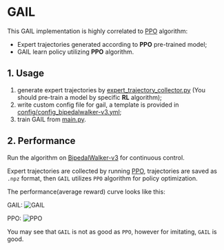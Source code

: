 # GAIL

This GAIL implementation is highly correlated to [PPO](../PPO) algorithm:
- Expert trajectories generated according to **PPO** pre-trained model;
- GAIL learn policy utilizing **PPO** algorithm.

 
## 1. Usage

1. generate expert trajectories by [expert_trajectory_collector.py](expert_trajecotry_collector.py) (You should pre-train a model by specific **RL** algorithm);
2. write custom config file for gail, a template is provided in [config/config_bipedalwalker-v3.yml](config/config.yml);
3. train GAIL from [main.py](main.py).


## 2. Performance

Run the algorithm on [BipedalWalker-v3](http://gym.openai.com/envs/BipedalWalker-v2/) for continuous control.

Expert trajectories are collected by running [PPO](../PPO), trajectories are saved as `.npz` format,
then `GAIL` utilizes `PPO` algorithm for policy optimization.

The performance(average reward) curve looks like this:

GAIL:
![GAIL](https://tva1.sinaimg.cn/large/007S8ZIlgy1gezddkse3cj30zi0ch74y.jpg)

PPO:
![PPO](https://tva1.sinaimg.cn/large/007S8ZIlgy1gezbk63ddaj30z90c53z3.jpg)

You may see that `GAIL` is not as good as `PPO`, however for imitating, `GAIL`  is good.